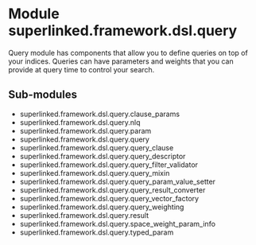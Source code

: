Module superlinked.framework.dsl.query
======================================
Query module has components that allow you to define queries on top of your indices.
Queries can have parameters and weights that you can provide at query time to control your search.

Sub-modules
-----------
* superlinked.framework.dsl.query.clause_params
* superlinked.framework.dsl.query.nlq
* superlinked.framework.dsl.query.param
* superlinked.framework.dsl.query.query
* superlinked.framework.dsl.query.query_clause
* superlinked.framework.dsl.query.query_descriptor
* superlinked.framework.dsl.query.query_filter_validator
* superlinked.framework.dsl.query.query_mixin
* superlinked.framework.dsl.query.query_param_value_setter
* superlinked.framework.dsl.query.query_result_converter
* superlinked.framework.dsl.query.query_vector_factory
* superlinked.framework.dsl.query.query_weighting
* superlinked.framework.dsl.query.result
* superlinked.framework.dsl.query.space_weight_param_info
* superlinked.framework.dsl.query.typed_param